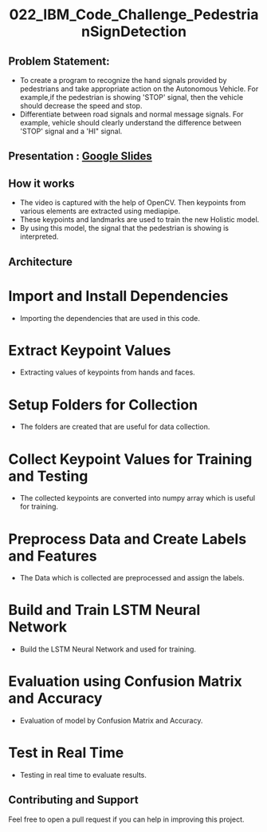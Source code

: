 <h1 align="center">022_IBM_Code_Challenge_PedestrianSignDetection </h1>

## Problem Statement:
* To create a program to recognize the hand signals provided by pedestrians and take appropriate action on the Autonomous Vehicle. For example,if the pedestrian is showing 'STOP' signal, then the vehicle should decrease the speed and stop.
* Differentiate between road signals and normal message signals. For example, vehicle should clearly understand the difference between 'STOP' signal and a 'HI" signal.

## Presentation : [Google Slides](https://docs.google.com/presentation/d/176ZI5EOF0AXElZLJ9NnMTjSnmssYXgpPsXHF-5kVssk/edit?usp=sharing)

## How it works
* The video is captured with the help of OpenCV. Then keypoints from various elements are extracted using mediapipe.
* These keypoints and landmarks are used to train the new Holistic model.
* By using this model, the signal that the pedestrian is showing is interpreted.

## Architecture
# Import and Install Dependencies
* Importing the dependencies that are used in this code.

# Extract Keypoint Values
* Extracting values of keypoints from hands and faces.

# Setup Folders for Collection
* The folders are created that are useful for data collection.

# Collect Keypoint Values for Training and Testing
* The collected keypoints are converted into numpy array which is useful for training.

# Preprocess Data and Create Labels and Features
* The Data which is collected are preprocessed and assign the labels.

# Build and Train LSTM Neural Network
* Build the LSTM Neural Network and used for training.

# Evaluation using Confusion Matrix and Accuracy
* Evaluation of model by Confusion Matrix and Accuracy.

# Test in Real Time
* Testing in real time to evaluate results. 

## Contributing and Support

Feel free to open a pull request if you can help in improving this project.
